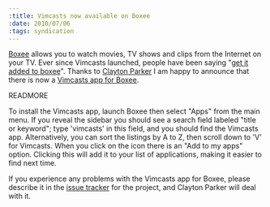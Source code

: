 ```yaml
--- 
:title: Vimcasts now available on Boxee
:date: 2010/07/06
:tags: syndication
---
```


[Boxee][b] allows you to watch movies, TV shows and clips from the Internet on your TV. Ever since Vimcasts launched, people have been saying "[get it added to boxee][r]". Thanks to [Clayton Parker][cp] I am happy to announce that there is now a [Vimcasts app for Boxee][app].


[b]: http://www.boxee.tv/
[r]: http://www.reddit.com/r/vim/comments/aqrx2/such_a_soooothing_voice/c0jdosy
[cp]: http://claytron.com/
[app]: http://github.com/claytron/boxee-vimcasts

READMORE

To install the Vimcasts app, launch Boxee then select "Apps" from the main menu. If you reveal the sidebar you should see a search field labeled "title or keyword"; type 'vimcasts' in this field, and you should find the Vimcasts app. Alternatively, you can sort the listings by A to Z, then scroll down to 'V' for Vimcasts. When you click on the icon there is an "Add to my apps" option. Clicking this will add it to your list of applications, making it easier to find next time.

If you experience any problems with the Vimcasts app for Boxee, please describe it in the [issue tracker][tracker] for the project, and Clayton Parker will deal with it.

[tracker]: http://github.com/claytron/boxee-vimcasts/issues
